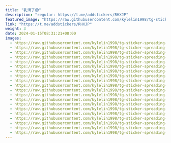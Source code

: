 ```yaml
---
title: "乳滑了😱"
description: "regular: https://t.me/addstickers/RHXJP"
featured_image: "https://raw.githubusercontent.com/kylelin1998/tg-sticker-spreading-worldwide-images/main/img/868de152-73eb-4d4d-a214-bee30d5b2730.jpg"
link: "https://t.me/addstickers/RHXJP"
weight: 3
date: 2024-01-15T08:31:21+08:00
images:
  - https://raw.githubusercontent.com/kylelin1998/tg-sticker-spreading-worldwide-images/main/img/868de152-73eb-4d4d-a214-bee30d5b2730.jpg
  - https://raw.githubusercontent.com/kylelin1998/tg-sticker-spreading-worldwide-images/main/img/05962440-f990-44f1-9d64-6150dd487b48.jpg
  - https://raw.githubusercontent.com/kylelin1998/tg-sticker-spreading-worldwide-images/main/img/36a6228a-953f-4450-b8bb-e6733fcf1e82.jpg
  - https://raw.githubusercontent.com/kylelin1998/tg-sticker-spreading-worldwide-images/main/img/3e42dc1e-11d2-4eb0-9cdd-c7fba39b1dd9.jpg
  - https://raw.githubusercontent.com/kylelin1998/tg-sticker-spreading-worldwide-images/main/img/7276602c-aba3-4576-bdc1-3b88507107c1.jpg
  - https://raw.githubusercontent.com/kylelin1998/tg-sticker-spreading-worldwide-images/main/img/2ed32352-1c54-4dba-b090-7e5f496ecf1f.jpg
  - https://raw.githubusercontent.com/kylelin1998/tg-sticker-spreading-worldwide-images/main/img/af87198e-6d95-429d-8973-047805a89800.jpg
  - https://raw.githubusercontent.com/kylelin1998/tg-sticker-spreading-worldwide-images/main/img/46531c4b-0989-4742-a84c-96d739f84428.jpg
  - https://raw.githubusercontent.com/kylelin1998/tg-sticker-spreading-worldwide-images/main/img/92e6537e-2c34-41b0-96af-87eff1429d1f.jpg
  - https://raw.githubusercontent.com/kylelin1998/tg-sticker-spreading-worldwide-images/main/img/bf63aced-9ad8-48cb-95f7-5496592b688b.jpg
  - https://raw.githubusercontent.com/kylelin1998/tg-sticker-spreading-worldwide-images/main/img/3af31e34-3a57-4b99-82eb-0fbf71d04386.jpg
  - https://raw.githubusercontent.com/kylelin1998/tg-sticker-spreading-worldwide-images/main/img/5aa8c854-8b91-45fb-9758-79870bb5735b.jpg
  - https://raw.githubusercontent.com/kylelin1998/tg-sticker-spreading-worldwide-images/main/img/d9b0c766-208c-4adb-861b-e98922011262.jpg
  - https://raw.githubusercontent.com/kylelin1998/tg-sticker-spreading-worldwide-images/main/img/39c57a59-4f9f-42e9-a6e0-49ea20004e2e.jpg
  - https://raw.githubusercontent.com/kylelin1998/tg-sticker-spreading-worldwide-images/main/img/94f4d87e-fd0f-46b7-98b2-564576c723f0.jpg
  - https://raw.githubusercontent.com/kylelin1998/tg-sticker-spreading-worldwide-images/main/img/5302d631-20e1-43ca-8867-a5cde6bdbd4e.jpg
  - https://raw.githubusercontent.com/kylelin1998/tg-sticker-spreading-worldwide-images/main/img/9637b660-be1c-4079-9cce-460eb8755368.jpg
  - https://raw.githubusercontent.com/kylelin1998/tg-sticker-spreading-worldwide-images/main/img/ccab7cd1-9b02-4275-b36f-68d2ba0798a0.jpg
  - https://raw.githubusercontent.com/kylelin1998/tg-sticker-spreading-worldwide-images/main/img/36d6b2fc-a47b-4d3e-9d94-94418667427b.jpg
  - https://raw.githubusercontent.com/kylelin1998/tg-sticker-spreading-worldwide-images/main/img/4dd89b08-bf80-4355-ae18-3d5403130138.jpg
---
```

